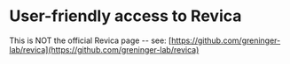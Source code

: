 # User-friendly access to Revica

This is NOT the official Revica page -- see: [https://github.com/greninger-lab/revica](https://github.com/greninger-lab/revica)
